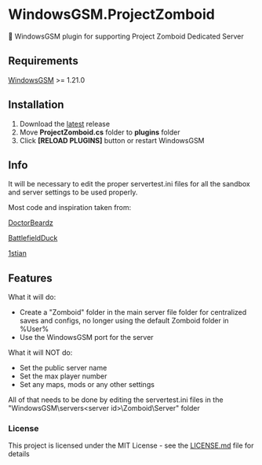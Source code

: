 # WindowsGSM.ProjectZomboid
🧩 WindowsGSM plugin for supporting Project Zomboid Dedicated Server 

## Requirements
[WindowsGSM](https://github.com/WindowsGSM/WindowsGSM) >= 1.21.0

## Installation
1. Download the [latest](https://github.com/forsytheda/WindowsGSM.ProjectZomboid/releases/latest) release
1. Move **ProjectZomboid.cs** folder to **plugins** folder
1. Click **[RELOAD PLUGINS]** button or restart WindowsGSM

## Info
It will be necessary to edit the proper servertest.ini files for all the sandbox and server settings to be used properly.

Most code and inspiration taken from:

[DoctorBeardz](https://github.com/DoctorBeardz/WindowsGSM.ProjectZomboid)

[BattlefieldDuck](https://github.com/BattlefieldDuck/WindowsGSM.ARMA3)

[1stian](https://github.com/1stian/WindowsGSM.Spigot)

## Features

What it will do:

- Create a "Zomboid" folder in the main server file folder for centralized saves and configs, no longer using the default Zomboid folder in %User%
- Use the WindowsGSM port for the server

What it will NOT do:

- Set the public server name
- Set the max player number
- Set any maps, mods or any other settings

All of that needs to be done by editing the servertest.ini files in the "WindowsGSM\servers\<server id\>\Zomboid\Server" folder


### License
This project is licensed under the MIT License - see the [LICENSE.md](https://github.com/forsytheda/WindowsGSM.ProjectZomboid/blob/main/LICENSE) file for details
